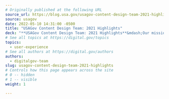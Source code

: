 ```yaml
---
# Originally published at the following URL
source_url: https://blog.usa.gov/usagov-content-design-team-2021-highlights
source: usagov
date: 2022-05-10 14:31:00 -0500
title: "USAGov Content Design Team: 2021 Highlights"
deck: "**USAGov Content Design Team: 2021 Highlights**&mdash;Our mission at USAGov and USAGov en Español is to make it easy for anyone to find and understand the government information they need. We’re excited about what we accomplished in 2021; we connected with the public 117 million times through our websites, social media, email, and phone and chat contact center support. And with our “data first” mindset, we’re more confident that our content is addressing our users’ needs."
# See all topics at https://digital.gov/topics
topics:
  - user-experience
# See all authors at https://digital.gov/authors
authors:
  - digitalgov-team
slug: usagov-content-design-team-2021-highlights
# Controls how this page appears across the site
# 0 -- hidden
# 1 -- visible
weight: 1

---
```

